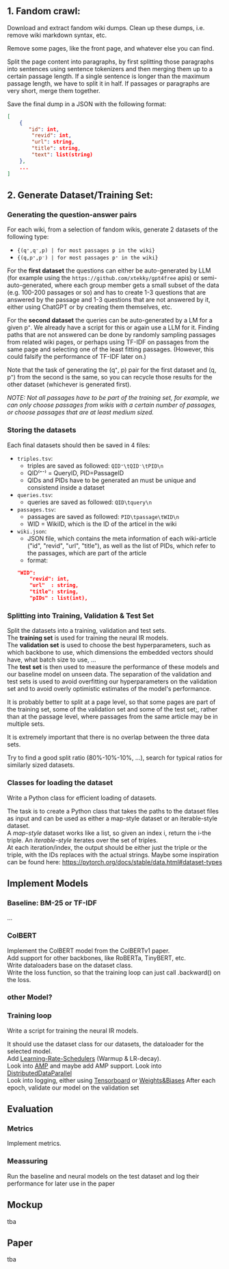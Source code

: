 ## 1. Fandom crawl:

Download and extract fandom wiki dumps. Clean up these dumps, i.e. remove wiki markdown syntax, etc.

Remove some pages, like the front page, and whatever else you can find.

Split the page content into paragraphs, by first splitting those paragraphs into sentences using sentence tokenizers and then merging them up to a certain passage length. If a single sentence is longer than the maximum passage length, we have to split it in half. If passages or paragraphs are very short, merge them together.

Save the final dump in a JSON with the following format:
```json
[
    {
       "id": int,
        "revid": int,
        "url": string,
        "title": string,
        "text": list(string)
    },
    ...
]
```


## 2. Generate Dataset/Training Set:

### Generating the question-answer pairs
For each wiki, from a selection of fandom wikis, generate 2 datasets of the following type:
 - `{(q⁺,q⁻,p) | for most passages p in the wiki}`
 - `{(q,p⁺,p⁻) | for most passages p⁺ in the wiki}`
 

For the **first dataset** the questions can either be auto-generated by LLM (for example using the `https://github.com/xtekky/gpt4free` apis) or semi-auto-generated, where each group member gets a small subset of the data (e.g. 100-200 passages or so) and has to create 1-3 questions that are answered by the passage and 1-3 questions that are not answered by it, either using ChatGPT or by creating them themselves, etc.

For the **second dataset** the queries can be auto-generated by a LM for a given p⁺. We already have a script for this or again use a LLM for it. Finding paths that are not answered can be done by randomly sampling passages from related wiki pages, or perhaps using TF-IDF on passages from the same page and selecting one of the least fitting passages. (However, this could falsify the performance of TF-IDF later on.)

Note that the task of generating the (q⁺, p) pair for the first dataset and (q, p⁺) from the second is the same, so you can recycle those results for the other dataset (whichever is generated first).

*NOTE: Not all passages have to be part of the training set, for example, we can only choose passages from wikis with a certain number of passages, or choose passages that are at least medium sized.*

### Storing the datasets
Each final datasets should then be saved in 4 files:
- `triples.tsv`:
    - triples are saved as followed: `QID⁺\tQID⁻\tPID\n`
    - QID⁽⁺⁻⁾ = QueryID, PID=PassageID
    - QIDs and PIDs have to be generated an must be unique and consistend inside a dataset 
- `queries.tsv`:
    - queries are saved as followed: `QID\tquery\n`
- `passages.tsv`:
    - passages are saved as followed: `PID\tpassage\tWID\n`
    - WID = WikiID, which is the ID of the articel in the wiki
- `wiki.json`:
    - JSON file, which contains the meta information of each wiki-article ("id", "revid", "url", "title"),
    as well as the list of PIDs, which refer to the passages, which are part of the article
    - format:
    ```json
    "WID":
        "revid": int,
        "url"  : string,
        "title": string,
        "pIDs" : list(int),
    ```

### Splitting into Training, Validation & Test Set

Split the datasets into a training, validation and test sets. \
The **training set** is used for training the neural IR models. \
The **validation set** is used to choose the best hyperparameters, such as which backbone to use, which dimensions the embedded vectors should have, what batch size to use, ... \
The **test set** is then used to measure the performance of these models and our baseline model on unseen data. The separation of the validation and test sets is used to avoid overfitting our hyperparameters on the validation set and to avoid overly optimistic estimates of the model's performance.

It is probably better to split at a page level, so that some pages are part of the training set, some of the validation set and some of the test set;, rather than at the passage level, where passages from the same article may be in multiple sets.

It is extremely important that there is no overlap between the three data sets.

Try to find a good split ratio (80%-10%-10%, ...), search for typical ratios for similarly sized datasets.

### Classes for loading the dataset
Write a Python class for efficient loading of datasets.

The task is to create a Python class that takes the paths to the dataset files as input and can be used as either a map-style dataset or an iterable-style dataset. \
A *map-style* dataset works like a list, so given an index i, return the i-the triple.
An *iterable-style* iterates over the set of triples. \
At each iteration/index, the output should be either just the triple or the triple,
with the IDs replaces with the actual strings.
Maybe some inspiration can be found here: https://pytorch.org/docs/stable/data.html#dataset-types



## Implement Models

### Baseline: BM-25 or TF-IDF
...


### ColBERT
Implement the ColBERT model from the ColBERTv1 paper. \
Add support for other backbones, like RoBERTa, TinyBERT, etc. \
Write dataloaders base on the dataset class. \
Write the loss function, so that the training loop can just call .backward() on the loss.


### other Model?


### Training loop
Write a script for training the neural IR models.

It should use the dataset class for our datasets, the dataloader for the selected model.\
Add [Learning-Rate-Schedulers](https://pytorch.org/docs/stable/optim.html#how-to-adjust-learning-rate) (Warmup & LR-decay). \
Look into [AMP](https://pytorch.org/docs/stable/amp.html?highlight=amp#module-torch.amp) and maybe add AMP support.
Look into [DistributedDataParallel](https://pytorch.org/docs/stable/generated/torch.nn.parallel.DistributedDataParallel.html#torch.nn.parallel.DistributedDataParallel) \
Look into logging, either using [Tensorboard](https://pytorch.org/docs/stable/tensorboard.html) or [Weights&Biases](https://docs.wandb.ai/guides/integrations/pytorch)
After each epoch, validate our model on the validation set



## Evaluation

### Metrics
Implement metrics.

### Meassuring
Run the baseline and neural models on the test dataset and log their performance for later use in the paper



## Mockup
tba


## Paper
tba
